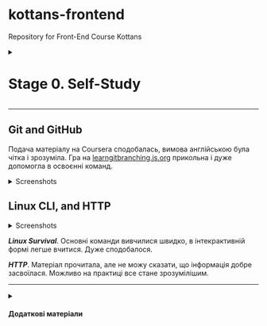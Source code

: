 # kottans-frontend

Repository for Front-End Course Kottans

<details>
<summary>

# Stage 0. Self-Study

</summary>

**General**

-   [x] 0. [Git Basics](tasks/git-intro.md)
-   [x] 1. [Linux CLI and Networking](tasks/linux-cli-http.md)
-   [ ] 2. [VCS (hello gitty), GitHub and Collaboration](tasks/git-collaboration.md)

**Front-End Basics**

-   [ ] 3. [Intro to HTML & CSS](tasks/html-css-intro.md)
-   [ ] 4. [Responsive Web Design](tasks/html-css-responsive.md)
-   [ ] 5. [HTML & CSS Practice](tasks/html-css-popup.md)
-   [ ] 6. [JavaScript Basics](tasks/js-basics.md)
-   [ ] 7. [Document Object Model](tasks/js-dom.md) - practice

**Advanced Topics**

-   [ ] 8. [Building a Tiny JS World (pre-OOP)](tasks/js-pre-oop.md) - practice
-   [ ] 9. [Object oriented JS](tasks/js-oop.md) - practice
-   [ ] 10. [OOP exercise](tasks/js-post-oop.md) - practice
-   [ ] 11. [Offline Web Applications](tasks/app-design-offline.md) - optional
-   [ ] 12. [Memory pair game](tasks/memory-pair-game.md) — real project!
-   [ ] 13. [Website Performance Optimization](tasks/app-design-performance.md) - optional
-   [ ] 14. [Friends App](tasks/friends-app.md) - real project!
    </details>

---

## Git and GitHub

Подача матеріалу на Coursera сподобалась, вимова англійською була чітка і зрозуміла. Гра на [learngitbranching.js.org](https://learngitbranching.js.org/) прикольна і дуже допомогла в освоєнні команд.

<details>
<summary>Screenshots</summary>

![image](https://user-images.githubusercontent.com/97843226/183425497-4e6e4be8-8f7c-4d3e-ba53-d5d7da5a867a.png)
![image](https://user-images.githubusercontent.com/97843226/183425691-1730ae8a-5563-44f3-9df0-06e8b40c6536.png)
![image](https://user-images.githubusercontent.com/97843226/183433466-3fab1520-23ce-4810-9e85-72cefd4599a9.png)
![image](https://user-images.githubusercontent.com/97843226/183459993-837952d3-b975-4a5f-926e-4852b45d8f89.png)



</details>

## Linux CLI, and HTTP

<details>
<summary>Screenshots</summary>
    
![image](https://user-images.githubusercontent.com/97843226/183430560-a39651e1-a964-4e5b-85dc-9740a4d14f1c.png)
![image](https://user-images.githubusercontent.com/97843226/183431884-c26b9473-ebf8-4b27-a3f8-5cd8510cc651.png)
![image](https://user-images.githubusercontent.com/97843226/183432443-33b5b37a-471d-45b9-a76e-6524f52d62ea.png)
![image](https://user-images.githubusercontent.com/97843226/183433040-0a619248-cad8-4a29-86c8-7ba2eca7ae1e.png)



</details>

**_Linux Survival_**. Основні команди вивчилися швидко, в інтекрактивній формі легше вчитися. Дуже сподобалося.

**_HTTP_**. Матеріал прочитала, але не можу сказати, що інформація добре засвоїлася. Можливо на практиці все стане зрозумілішим.

---

<details>
<summary>

#### Додаткові матеріали

</summary>

-   [ ] [Лекція по Git від Олексія Руденка](https://www.youtube.com/playlist?list=PLS8sEUxbfFY9MnPIFPTNlaS5xX7P5Ge-5)
-   [ ] [Git за 30 хвилин](https://codeguida.com/post/453)
-   [ ] [Git tips](http://sixrevisions.com/web-development/git-tips/) — закріпити свої знання про Git
-   [ ] [About Merge Conflicts](https://docs.github.com/en/free-pro-team@latest/github/collaborating-with-issues-and-pull-requests/about-merge-conflicts)
-   [ ] [Resoilving a Merge Conflict](https://docs.github.com/en/free-pro-team@latest/github/collaborating-with-issues-and-pull-requests/resolving-a-merge-conflict-using-the-command-line)
-   [ ] [Communicating using Markdown](https://lab.github.com/githubtraining/communicating-using-markdown)
-   [ ] [Learn anything front-end](https://learn-anything.xyz/web-development/front-end)
-   [ ] [TypingClub](https://www.typingclub.com/) — покращити швидкість набору на клавіатурі
-   [ ] [How to Learn and Cope with Negative Thoughts](https://guides.hexlet.io/learning/)
-   [Basic writing and formatting syntax](https://docs.github.com/en/get-started/writing-on-github/getting-started-with-writing-and-formatting-on-github/basic-writing-and-formatting-syntax#images)

---

-   [ ] [How I taught myself to code in eight weeks](http://lifehacker.com/how-i-taught-myself-to-code-in-eight-weeks-511615189)
-   [ ] [How JavaScript works: Deep dive into WebSockets and HTTP/2 with SSE + how to pick the right path](https://blog.sessionstack.com/how-javascript-works-deep-dive-into-websockets-and-http-2-with-sse-how-to-pick-the-right-path-584e6b8e3bf7)
-   [ ] [Command Line Power User](https://commandlinepoweruser.com/)
-   [ ] [Configuring Linux Web Servers](https://www.udacity.com/course/configuring-linux-web-servers--ud299)
-   [ ] [Networking for Web Developers](https://www.udacity.com/course/networking-for-web-developers--ud256)
</details>
